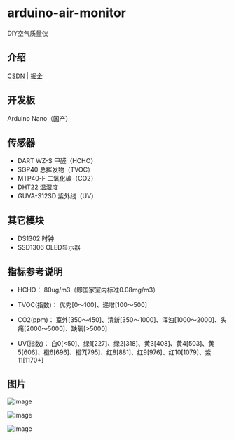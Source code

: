 # arduino-air-monitor

DIY空气质量仪

## 介绍

[CSDN](https://blog.csdn.net/xachary2/category_12867389.html) | [掘金](https://juejin.cn/column/7454100785795006515)

## 开发板

Arduino Nano（国产）

## 传感器

- DART WZ-S 甲醛（HCHO）
- SGP40 总挥发物（TVOC）
- MTP40-F 二氧化碳（CO2）
- DHT22 温湿度
- GUVA-S12SD 紫外线（UV）

## 其它模块

- DS1302 时钟
- SSD1306 OLED显示器

## 指标参考说明

- HCHO：
80ug/m3（即国家室内标准0.08mg/m3）

- TVOC(指数)：
优秀[0～100]、递增[100～500]

- CO2(ppm)：
室外[350～450]、清新[350～1000]、浑浊[1000～2000]、头痛[2000～5000]、缺氧[‌>5000]

- UV(指数)：
白0[<50]、绿1[227]、绿2[318]、黄3[408]、黄4[503]、黄5[606]、橙6[696]、橙7[795]、红8[881]、红9[976]、红10[1079]、紫11[1170+]

## 图片

![image](https://github.com/user-attachments/assets/c666f129-c04d-48cf-b6ed-5956a903378c)

![image](https://github.com/user-attachments/assets/c3da1199-b0d8-4e64-9e3f-a427591af015)

![image](https://github.com/user-attachments/assets/4e3e710c-7d12-4e2d-9d13-4cca5e9cd81b)

